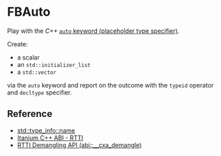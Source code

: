 # FBAuto

Play with the *C++* [`auto` keyword (placeholder type specifier)](https://en.cppreference.com/w/cpp/language/auto).

Create:
- a scalar
- an `std::initializer_list`
- a `std::vector`

via the `auto` keyword and report on the outcome with the `typeid` operator and `decltype` specifier.

## Reference

- [std::type_info::name](https://en.cppreference.com/w/cpp/types/type_info/name)
- [Itanium C++ ABI - RTTI](https://itanium-cxx-abi.github.io/cxx-abi/abi.html#typeid)
- [RTTI Demangling API (abi::__cxa_demangle)](https://gcc.gnu.org/onlinedocs/libstdc++/manual/ext_demangling.html)